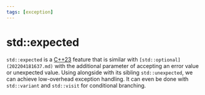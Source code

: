 ```yaml
---
tags: [exception]
---
```


# std::expected

`std::expected` is a [C++23](202302190651.md) feature that is similar with
`[std::optional](202204181637.md)` with the additional parameter of accepting an
error value or unexpected value. Using alongside with its sibling
`std::unexpected`, we can achieve low-overhead exception handling. It can even
be done with `std::variant` and `std::visit` for conditional branching.
